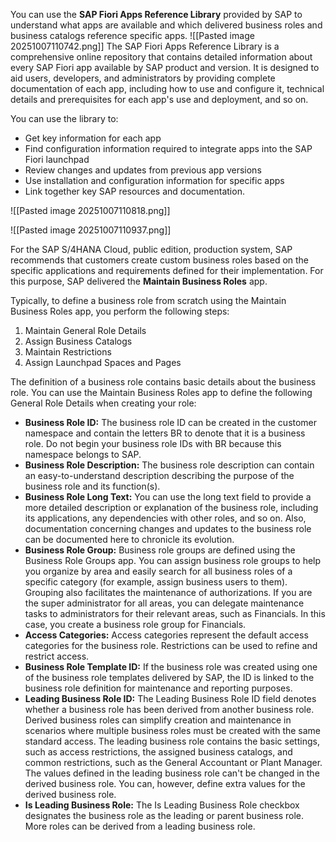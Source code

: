You can use the **SAP Fiori Apps Reference Library** provided by SAP to understand what apps are available and which delivered business roles and business catalogs reference specific apps.
![[Pasted image 20251007110742.png]]
The SAP Fiori Apps Reference Library is a comprehensive online repository that contains detailed information about every SAP Fiori app available by SAP product and version. It is designed to aid users, developers, and administrators by providing complete documentation of each app, including how to use and configure it, technical details and prerequisites for each app's use and deployment, and so on.

You can use the library to:

- Get key information for each app
- Find configuration information required to integrate apps into the SAP Fiori launchpad
- Review changes and updates from previous app versions
- Use installation and configuration information for specific apps
- Link together key SAP resources and documentation.

![[Pasted image 20251007110818.png]]

![[Pasted image 20251007110937.png]]

For the SAP S/4HANA Cloud, public edition, production system, SAP recommends that customers create custom business roles based on the specific applications and requirements defined for their implementation. For this purpose, SAP delivered the **Maintain Business Roles** app.

Typically, to define a business role from scratch using the Maintain Business Roles app, you perform the following steps:
1. Maintain General Role Details
2. Assign Business Catalogs
3. Maintain Restrictions
4. Assign Launchpad Spaces and Pages

The definition of a business role contains basic details about the business role. You can use the Maintain Business Roles app to define the following General Role Details when creating your role:

- **Business Role ID:** The business role ID can be created in the customer namespace and contain the letters BR to denote that it is a business role. Do not begin your business role IDs with BR because this namespace belongs to SAP.
- **Business Role Description:** The business role description can contain an easy-to-understand description describing the purpose of the business role and its function(s).
- **Business Role Long Text:** You can use the long text field to provide a more detailed description or explanation of the business role, including its applications, any dependencies with other roles, and so on. Also, documentation concerning changes and updates to the business role can be documented here to chronicle its evolution.
- **Business Role Group:** Business role groups are defined using the Business Role Groups app. You can assign business role groups to help you organize by area and easily search for all business roles of a specific category (for example, assign business users to them). Grouping also facilitates the maintenance of authorizations. If you are the super administrator for all areas, you can delegate maintenance tasks to administrators for their relevant areas, such as Financials. In this case, you create a business role group for Financials.
- **Access Categories:** Access categories represent the default access categories for the business role. Restrictions can be used to refine and restrict access.
- **Business Role Template ID:** If the business role was created using one of the business role templates delivered by SAP, the ID is linked to the business role definition for maintenance and reporting purposes.
- **Leading Business Role ID:** The Leading Business Role ID field denotes whether a business role has been derived from another business role. Derived business roles can simplify creation and maintenance in scenarios where multiple business roles must be created with the same standard access. The leading business role contains the basic settings, such as access restrictions, the assigned business catalogs, and common restrictions, such as the General Accountant or Plant Manager. The values defined in the leading business role can't be changed in the derived business role. You can, however, define extra values for the derived business role.
- **Is Leading Business Role:** The Is Leading Business Role checkbox designates the business role as the leading or parent business role. More roles can be derived from a leading business role.